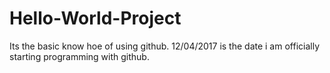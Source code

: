 # Hello-World-Project
Its the basic know hoe of using github.   12/04/2017 is the date i am officially starting programming with github.
